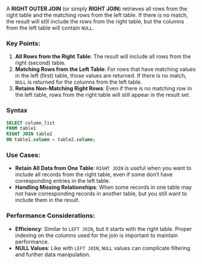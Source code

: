 A **RIGHT OUTER JOIN** (or simply **RIGHT JOIN**) retrieves all rows from the right table and the matching rows from the left table. If there is no match, the result will still include the rows from the right table, but the columns from the left table will contain `NULL`.

### Key Points:

1. **All Rows from the Right Table**: The result will include all rows from the right (second) table.
2. **Matching Rows from the Left Table**: For rows that have matching values in the left (first) table, those values are returned. If there is no match, `NULL` is returned for the columns from the left table.
3. **Retains Non-Matching Right Rows**: Even if there is no matching row in the left table, rows from the right table will still appear in the result set.

### Syntax

```sql
SELECT column_list
FROM table1
RIGHT JOIN table2
ON table1.column = table2.column;
```

### Use Cases:

- **Retain All Data from One Table**: `RIGHT JOIN` is useful when you want to include all records from the right table, even if some don’t have corresponding entries in the left table.
- **Handling Missing Relationships**: When some records in one table may not have corresponding records in another table, but you still want to include them in the result.

### Performance Considerations:

- **Efficiency**: Similar to `LEFT JOIN`, but it starts with the right table. Proper indexing on the columns used for the join is important to maintain performance.
- **NULL Values**: Like with `LEFT JOIN`, `NULL` values can complicate filtering and further data manipulation.